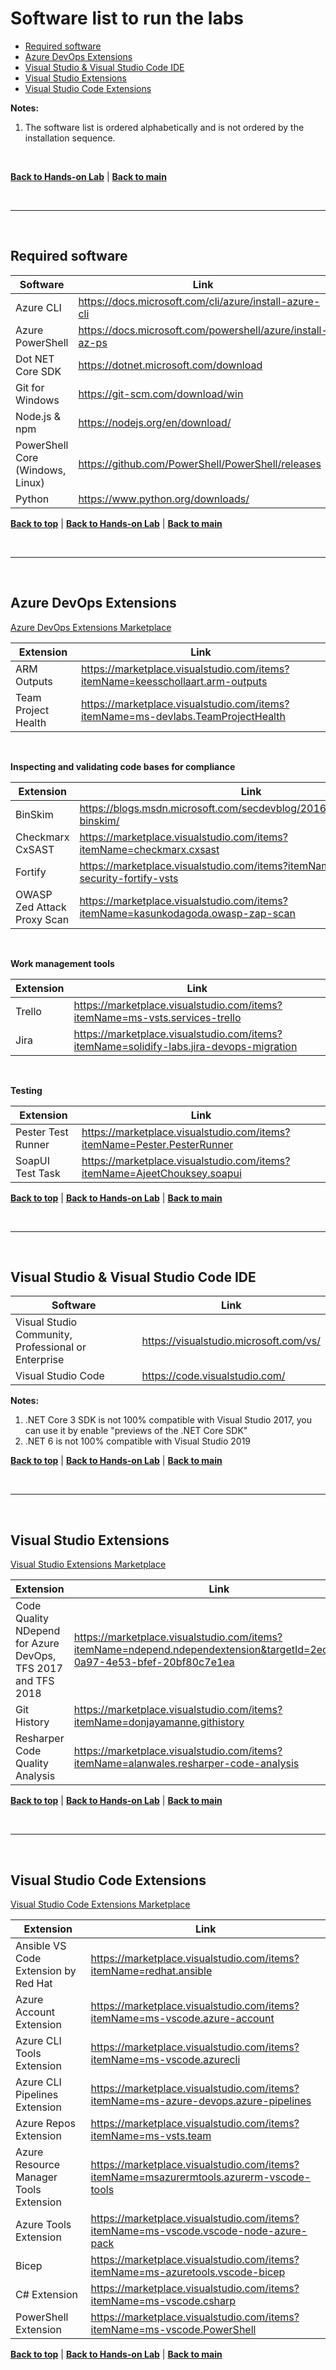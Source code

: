 <a id="top" />

# Software list to run the labs 

 - [Required software](#required-software)
 - [Azure DevOps Extensions](#azure-devOps-extensions)
 - [Visual Studio & Visual Studio Code IDE](#microsoft-ide)
 - [Visual Studio Extensions](#visual-studio-extensions)
 - [Visual Studio Code Extensions](#visual-studio-code-extensions)


**Notes:**
 1. The software list is ordered alphabetically and is not ordered by the installation sequence.


<br/>


[**Back to Hands-on Lab**](./Hands-on-labs.md) | [**Back to main**](./README.md)

<br/>

---

<br/>

## Required software

<a id="required-software" />

| Software | Link |
| --- | --- |
| Azure CLI | https://docs.microsoft.com/cli/azure/install-azure-cli |
| Azure PowerShell | https://docs.microsoft.com/powershell/azure/install-az-ps |
| Dot NET Core SDK | https://dotnet.microsoft.com/download |
| Git for Windows | https://git-scm.com/download/win |
| Node.js & npm | https://nodejs.org/en/download/ |
| PowerShell Core (Windows, Linux) | https://github.com/PowerShell/PowerShell/releases |
| Python | https://www.python.org/downloads/ |


[**Back to top**](#top) | [**Back to Hands-on Lab**](./Hands-on-labs.md) | [**Back to main**](./README.md)

<br/>

---

<br/>

## Azure DevOps Extensions

<a id="azure-devOps-extensions" />

[Azure DevOps Extensions Marketplace](https://marketplace.visualstudio.com/azuredevops)

| Extension | Link |
| --- | --- |
| ARM Outputs | https://marketplace.visualstudio.com/items?itemName=keesschollaart.arm-outputs |
| Team Project Health | https://marketplace.visualstudio.com/items?itemName=ms-devlabs.TeamProjectHealth |

<br/>

**Inspecting and validating code bases for compliance**

| Extension | Link |
| --- | --- |
| BinSkim | https://blogs.msdn.microsoft.com/secdevblog/2016/08/17/introducing-binskim/ |
| Checkmarx CxSAST | https://marketplace.visualstudio.com/items?itemName=checkmarx.cxsast |
| Fortify | https://marketplace.visualstudio.com/items?itemName=fortifyvsts.hpe-security-fortify-vsts |
| OWASP Zed Attack Proxy Scan | https://marketplace.visualstudio.com/items?itemName=kasunkodagoda.owasp-zap-scan |

<br/>

**Work management tools**

| Extension | Link |
| --- | --- |
| Trello | https://marketplace.visualstudio.com/items?itemName=ms-vsts.services-trello |
| Jira | https://marketplace.visualstudio.com/items?itemName=solidify-labs.jira-devops-migration |

<br/>

**Testing**

| Extension | Link |
| --- | --- |
| Pester Test Runner | https://marketplace.visualstudio.com/items?itemName=Pester.PesterRunner |
| SoapUI Test Task | https://marketplace.visualstudio.com/items?itemName=AjeetChouksey.soapui |


[**Back to top**](#top) | [**Back to Hands-on Lab**](./Hands-on-labs.md) | [**Back to main**](./README.md)


<br/>

---

<br/>

## Visual Studio & Visual Studio Code IDE

<a id="microsoft-ide" />

| Software | Link |
| --- | --- |
| Visual Studio Community, Professional or Enterprise | https://visualstudio.microsoft.com/vs/ |
| Visual Studio Code | https://code.visualstudio.com/ |

**Notes:**
 1. .NET Core 3 SDK is not 100% compatible with Visual Studio 2017, you can use it by enable "previews of the .NET Core SDK"
 2. .NET 6 is not 100% compatible with Visual Studio 2019


[**Back to top**](#top) | [**Back to Hands-on Lab**](./Hands-on-labs.md) | [**Back to main**](./README.md)


<br/>

---

<br/>

## Visual Studio Extensions

<a id="visual-studio-extensions" />

[Visual Studio Extensions Marketplace](https://marketplace.visualstudio.com/vs)

| Extension | Link |
| --- | --- |
| Code Quality NDepend for Azure DevOps, TFS 2017 and TFS 2018 | https://marketplace.visualstudio.com/items?itemName=ndepend.ndependextension&targetId=2ec491f3-0a97-4e53-bfef-20bf80c7e1ea |
| Git History | https://marketplace.visualstudio.com/items?itemName=donjayamanne.githistory |
| Resharper Code Quality Analysis | https://marketplace.visualstudio.com/items?itemName=alanwales.resharper-code-analysis |



[**Back to top**](#top) | [**Back to Hands-on Lab**](./Hands-on-labs.md) | [**Back to main**](./README.md)

<br/>

---

<br/>

## Visual Studio Code Extensions

<a id="visual-studio-code-extensions" />

[Visual Studio Code Extensions Marketplace](https://marketplace.visualstudio.com/vscode)

| Extension | Link |
| --- | --- |
| Ansible VS Code Extension by Red Hat | https://marketplace.visualstudio.com/items?itemName=redhat.ansible | 
| Azure Account Extension | https://marketplace.visualstudio.com/items?itemName=ms-vscode.azure-account |
| Azure CLI Tools Extension | https://marketplace.visualstudio.com/items?itemName=ms-vscode.azurecli |
| Azure CLI Pipelines Extension |https://marketplace.visualstudio.com/items?itemName=ms-azure-devops.azure-pipelines |
| Azure Repos Extension |https://marketplace.visualstudio.com/items?itemName=ms-vsts.team |
| Azure Resource Manager Tools Extension | https://marketplace.visualstudio.com/items?itemName=msazurermtools.azurerm-vscode-tools |
| Azure Tools Extension | https://marketplace.visualstudio.com/items?itemName=ms-vscode.vscode-node-azure-pack |
| Bicep | https://marketplace.visualstudio.com/items?itemName=ms-azuretools.vscode-bicep |
| C# Extension | https://marketplace.visualstudio.com/items?itemName=ms-vscode.csharp |
| PowerShell Extension | https://marketplace.visualstudio.com/items?itemName=ms-vscode.PowerShell |


[**Back to top**](#top) | [**Back to Hands-on Lab**](./Hands-on-labs.md) | [**Back to main**](./README.md)

<br/>
